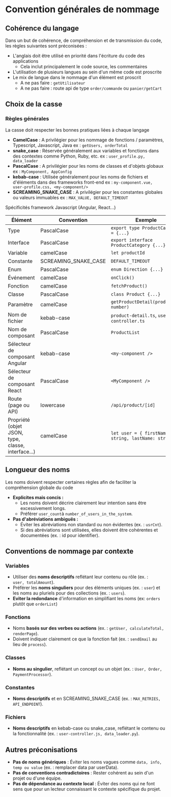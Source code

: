 # Convention générales de nommage
## Cohérence du langage

Dans un but de cohérence, de compréhension et de transmission du code, les règles suivantes sont préconisées :

* L'anglais doit être utilisé en priorité dans l'écriture du code des applications
  - Cela inclut principalement le code source, les commentaires
* L'utilisation de plusieurs langues au sein d'un même code est proscrite
* Le mix de langue dans le nommage d'un élément est proscrit
  - A ne pas faire : ````getUtilisateur````
  - A ne pas faire : route api de type ````order/commande```` ou ````panier/getCart````

## Choix de la casse
### Règles générales

La casse doit respecter les bonnes pratiques liées à chaque langage

* **CamelCase** : A privilégier pour les nommage de fonctions / paramètres, Typescript, Javascript, Java
ex : ````getUsers, orderTotal````
* **snake_case** : Réservée généralement aux variables et fonctions dans des contextes comme Python, Ruby, etc.
ex : ````user_profile.py, data_loader````
* **PascalCase** : A privilégier pour les noms de classes et d'objets globaux
ex : ````MyComponent, AppConfig````
* **kebab-case** : Utilisée généralement pour les noms de fichiers et d'éléments dans des frameworks front-end
ex : ````my-component.vue, user-profile.css, <my-component/>````
* **SCREAMING_SNAKE_CASE** : A privilégier pour les constantes globales ou valeurs immuables
ex : ````MAX_VALUE, DEFAULT_TIMEOUT````

Spécificités framework Javascript (Angular, React...)

| Élément                     | Convention         | Exemple                                      |
|-----------------------------|--------------------|----------------------------------------------|
| Type                        | PascalCase         | `export type ProductCategory = {...}`        |
| Interface                   | PascalCase         | `export interface ProductCategory {...}`     |
| Variable                    | camelCase          | `let productId`                              |
| Constante                   | SCREAMING_SNAKE_CASE | `DEFAULT_TIMEOUT`                           |
| Enum                        | PascalCase         | `enum Direction {...}`                       |
| Événement                   | camelCase          | `onClick()`                                  |
| Fonction                    | camelCase          | `fetchProduct()`                             |
| Classe                      | PascalCase         | `class Product {...}`                        |
| Paramètre                   | camelCase          | `getProductDetail(productId: number)`        |
| Nom de fichier              | kebab-case         | `product-detail.ts`, `user-controller.ts`    |
| Nom de composant            | PascalCase         | `ProductList`                                |
| Sélecteur de composant Angular | kebab-case      | `<my-component />`                           |
| Sélecteur de composant React | PascalCase         | `<MyComponent />`                            |
| Route (page ou API)         | lowercase          | `/api/product/[id]`                          |
| Propriété (objet JSON, type, classe, interface...) | camelCase | `let user = { firstName: string, lastName: string }` |


## Longueur des noms

Les noms doivent respecter certaines règles afin de faciliter la compréhension globale du code

* **Explicites mais concis :**
  - Les noms doivent décrire clairement leur intention sans être excessivement longs.
  - Préférer ````user_count````à ````number_of_users_in_the_system````.
* **Pas d'abréviations ambiguës :**
  - Éviter les abréviations non standard ou non évidentes (ex. : ````usrCnt````).
  - Si des abréviations sont utilisées, elles doivent être cohérentes et documentées (ex. : id pour identifier).

## Conventions de nommage par contexte
### Variables
* Utiliser des **noms descriptifs** reflétant leur contenu ou rôle (ex. : ````user, totalAmount````).
* Préférer les **noms singuliers** pour des éléments uniques (ex. : ````user````) et les noms au pluriels pour des collections (ex. : ````users````).
* **Eviter la redondance** d'information en simplifiant les noms (ex: ````orders```` plutôt que ````orderList````)
### Fonctions
* Noms **basés sur des verbes ou actions** (ex. : ````getUser, calculateTotal, renderPage````).
* Doivent indiquer clairement ce que la fonction fait (ex. : ````sendEmail```` au lieu de ````process````).
### Classes
* **Noms au singulier**, reflétant un concept ou un objet (ex. : ````User, Order, PaymentProcessor````).
### Constantes
* **Noms descriptifs** et en SCREAMING_SNAKE_CASE (ex. : ````MAX_RETRIES, API_ENDPOINT````).
### Fichiers
* **Noms descriptifs** en kebab-case ou snake_case, reflétant le contenu ou la fonctionnalité (ex. : ````user-controller.js, data_loader.py````).

## Autres préconisations
* **Pas de noms génériques** : Éviter les noms vagues comme ````data, info, temp ou value```` (ex. : remplacer data par userData).
* **Pas de conventions contradictoires** : Rester cohérent au sein d'un projet ou d'une équipe.
* **Pas de dépendance au contexte local** : Éviter des noms qui ne font sens que pour un lecteur connaissant le contexte spécifique du projet.
